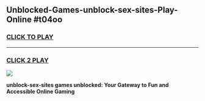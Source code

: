 
## Unblocked-Games-unblock-sex-sites-Play-Online #t04oo
<h3>
<a href="https://news.freeplayer.one?title=unblock-sex-sites&ref=3">CLICK TO PLAY</a></h3>
<hr>

<h3>
<a href="https://news.freeplayer.one?title=unblock-sex-sites&ref=3">CLICK 2 PLAY</a>
  
</h3>

<a href="https://news.freeplayer.one?title=unblock-sex-sites&ref=3"><img src="https://clearcache.store/games.png"></a>


**unblock-sex-sites games unblocked: Your Gateway to Fun and Accessible Online Gaming**
